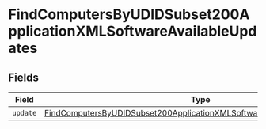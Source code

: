 # FindComputersByUDIDSubset200ApplicationXMLSoftwareAvailableUpdates


## Fields

| Field                                                                                                                                                                           | Type                                                                                                                                                                            | Required                                                                                                                                                                        | Description                                                                                                                                                                     |
| ------------------------------------------------------------------------------------------------------------------------------------------------------------------------------- | ------------------------------------------------------------------------------------------------------------------------------------------------------------------------------- | ------------------------------------------------------------------------------------------------------------------------------------------------------------------------------- | ------------------------------------------------------------------------------------------------------------------------------------------------------------------------------- |
| `update`                                                                                                                                                                        | [FindComputersByUDIDSubset200ApplicationXMLSoftwareAvailableUpdatesUpdate](../../models/operations/findcomputersbyudidsubset200applicationxmlsoftwareavailableupdatesupdate.md) | :heavy_minus_sign:                                                                                                                                                              | N/A                                                                                                                                                                             |